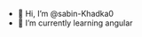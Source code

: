 - 👋 Hi, I’m @sabin-Khadka0
- 🌱 I’m currently learning angular

<!---
sabin-Khadka0/sabin-Khadka0 is a ✨ special ✨ repository because its `README.md` (this file) appears on your GitHub profile.
You can click the Preview link to take a look at your changes.
--->
